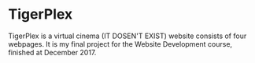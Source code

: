 # TigerPlex
TigerPlex is a virtual cinema (IT DOSEN'T EXIST) website consists of four webpages. It is my final project for the Website Development course, finished at December 2017.
